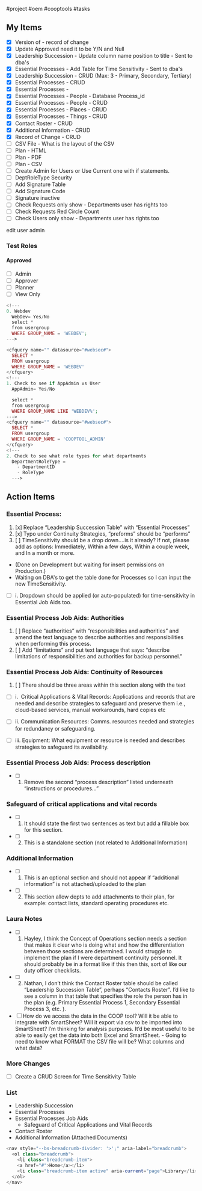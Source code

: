 #project #oem #cooptools #tasks

## My Items

- [x] Version of - record of change
- [x] Update Approved need it to be Y/N and Null
- [x] Leadership Succession - Update column name position to title - Sent to dba's
- [x] Essential Processes - Add Table for Time Sensitivity - Sent to dba's
- [x] Leadership Succession - CRUD (Max: 3 - Primary, Secondary, Tertiary)
- [x] Essential Processes - CRUD
- [x] Essential Processes - 
- [x] Essential Processes - People - Database Process_id
- [x] Essential Processes - People - CRUD
- [x] Essential Processes - Places - CRUD
- [x] Essential Processes - Things - CRUD
- [x] Contact Roster - CRUD
- [x] Additional Information - CRUD
- [x] Record of Change - CRUD
- [ ] CSV File - What is the layout of the CSV
- [ ] Plan - HTML
- [ ] Plan - PDF
- [ ] Plan - CSV
- [ ] Create Admin for Users or Use Current one with if statements.
- [ ] DeptRoleType Security
- [ ] Add Signature Table
- [ ] Add Signature Code
- [ ] Signature inactive
- [ ] Check Requests only show - Departments user has rights too
- [ ] Check Requests Red Circle Count
- [ ] Check Users only show - Departments user has rights too

edit user admin

### Test Roles
#### Approved
- [ ] Admin
- [ ] Approver
- [ ] Planner
- [ ] View Only

```php
<!---
0. Webdev
  WebDev= Yes/No
  select *
  from usergroup
  WHERE GROUP_NAME = 'WEBDEV';
--->

<cfquery name="" datasource="#websec#">
  SELECT *
  FROM usergroup
  WHERE GROUP_NAME = 'WEBDEV'
</cfquery>
<!---
1. Check to see if AppAdmin vs User
  AppAdmin= Yes/No

  select *
  from usergroup
  WHERE GROUP_NAME LIKE 'WEBDEV%';
--->
<cfquery name="" datasource="#websec#">
  SELECT *
  FROM usergroup
  WHERE GROUP_NAME = 'COOPTOOL_ADMIN'
</cfquery>
<!---
2. Check to see what role types for what departments
  DepartmentRoleType =
    - DepartmentID
    - RoleType
  --->
```
## Action Items
### Essential Process: 
1.  [x]  Replace “Leadership Succession Table” with “Essential Processes”
2.  [x]  Typo under Continuity Strategies, “preforms” should be “performs”
3.   [ ] TimeSensitivity should be a drop down….is it already? If not, please add as options: Immediately, Within a few days, Within a couple week, and In a month or more. 
- (Done on Development but waiting for insert permissions on Production.)
- Waiting on DBA's to get the table done for Processes so I can input the new TimeSensitivity.
- [ ] i. Dropdown should be applied (or auto-populated) for time-sensitivity in Essential Job Aids too.

### Essential Process Job Aids: **Authorities**

1.  [ ] Replace “authorities” with “responsibilities and authorities” and amend the text language to describe authorities and responsibilities when performing this process.
2.  [ ] Add “limitations” and put text language that says: “describe limitations of responsibilities and authorities for backup personnel.”

### Essential Process Job Aids: **Continuity of Resources**

1.  [ ] There should be three areas within this section along with the text

 - [ ]  i.  Critical Applications & Vital Records: Applications and records that are needed and describe strategies to safeguard and preserve them i.e., cloud-based services, manual workarounds, hard copies etc

 -  [ ] ii. Communication Resources: Comms. resources needed and strategies for redundancy or safeguarding.

-  [ ] iii. Equipment: What equipment or resource is needed and describes strategies to safeguard its availability.

### Essential Process Job Aids: **Process description**

 - [ ] 1.  Remove the second “process description” listed underneath “instructions or procedures…”

### Safeguard of critical applications and vital records

- [ ]  1.  It should state the first two sentences as text but add a fillable box for this section.
- [ ] 2.  This is a standalone section (not related to Additional Information)

### Additional Information

- [ ] 1.  This is an optional section and should not appear if “additional information” is not attached/uploaded to the plan
- [ ] 2.  This section allow depts to add attachments to their plan, for example: contact lists, standard operating procedures etc.

### Laura Notes
- [ ] 1.  Hayley, I think the Concept of Operations section needs a section that makes it clear who is doing what and how the differentiation between those sections are determined. I would struggle to implement the plan if I were department continuity personnel. It should probably be in a format like if this then this, sort of like our duty officer checklists.
- [ ] 2.  Nathan, I don’t think the Contact Roster table should be called “Leadership Succession Table”, perhaps “Contacts Roster”. I’d like to see a column in that table that specifies the role the person has in the plan (e.g. Primary Essential Process 1, Secondary Essential Process 3, etc. ).
- [ ] How do we access the data in the COOP tool? Will it be able to integrate with SmartSheet? Will it export via csv to be imported into SmartSheet? I’m thinking for analysis purposes. It’d be most useful to be able to easily get the data into both Excel and SmartSheet. - Going to need to know what FORMAT the CSV file will be?  What columns and what data?

### More Changes
- [ ] Create a CRUD Screen for Time Sensitivity Table

### List
- Leadership Succession
- Essential Processes
- Essential Processes Job Aids
    - Safeguard of Critical Applications and Vital Records
- Contact Roster
- Additional Information (Attached Documents) 


```php
<nav style="--bs-breadcrumb-divider: '>';" aria-label="breadcrumb">
  <ol class="breadcrumb">
    <li class="breadcrumb-item">
    <a href="#">Home</a></li>
    <li class="breadcrumb-item active" aria-current="page">Library</li>
  </ol>
</nav>
```
